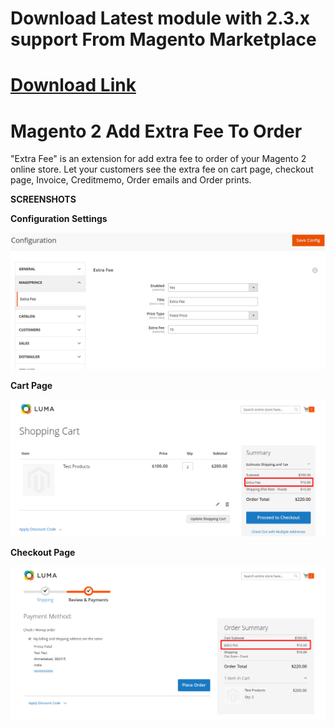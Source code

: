 # Download Latest module with 2.3.x support From Magento Marketplace
# <a href="https://marketplace.magento.com/prince-magento2-extrafee.html">Download Link</a>

Magento 2 Add Extra Fee To Order
==============================

"Extra Fee" is an extension for add extra fee to order of your Magento 2 online store. Let your customers see the extra fee on cart page, checkout page, Invoice, Creditmemo, Order emails and Order prints.

<b>SCREENSHOTS</b>

<b>Configuration Settings</b> 

<img src="https://raw.githubusercontent.com/mageprince/all-module-screenshots/master/ExtraFee/configuration.png" alt="admin_Screenshot" border="0"/>

<b>Cart Page</b>

<img src="https://raw.githubusercontent.com/mageprince/all-module-screenshots/master/ExtraFee/cartpage.png" alt="cartPage" border="0"/>

<b>Checkout Page</b>

<img src="https://raw.githubusercontent.com/mageprince/all-module-screenshots/master/ExtraFee/checkoutpage.png" alt="checkout_Page" border="0"/>
